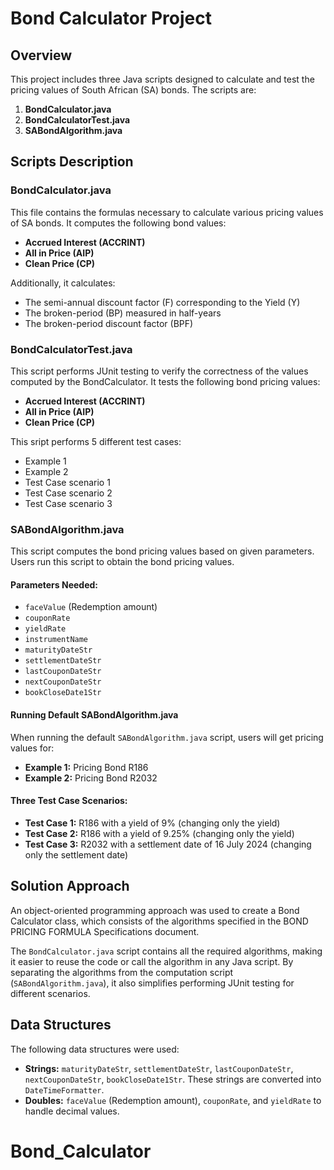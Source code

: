 # Bond Calculator Project

## Overview

This project includes three Java scripts designed to calculate and test the pricing values of South African (SA) bonds. The scripts are:

1. **BondCalculator.java**
2. **BondCalculatorTest.java**
3. **SABondAlgorithm.java**

## Scripts Description

### BondCalculator.java

This file contains the formulas necessary to calculate various pricing values of SA bonds. It computes the following bond values:

- **Accrued Interest (ACCRINT)**
- **All in Price (AIP)**
- **Clean Price (CP)**

Additionally, it calculates:

- The semi-annual discount factor (F) corresponding to the Yield (Y)
- The broken-period (BP) measured in half-years
- The broken-period discount factor (BPF)

### BondCalculatorTest.java

This script performs JUnit testing to verify the correctness of the values computed by the BondCalculator. It tests the following bond pricing values:

- **Accrued Interest (ACCRINT)**
- **All in Price (AIP)**
- **Clean Price (CP)**

This sript performs 5 different test cases:
- Example 1
- Example 2
- Test Case scenario 1 
- Test Case scenario 2
- Test Case scenario 3

### SABondAlgorithm.java

This script computes the bond pricing values based on given parameters. Users run this script to obtain the bond pricing values. 

#### Parameters Needed:
- `faceValue` (Redemption amount)
- `couponRate`
- `yieldRate`
- `instrumentName`
- `maturityDateStr`
- `settlementDateStr`
- `lastCouponDateStr`
- `nextCouponDateStr`
- `bookCloseDate1Str`

#### Running Default SABondAlgorithm.java

When running the default `SABondAlgorithm.java` script, users will get pricing values for:
- **Example 1:** Pricing Bond R186
- **Example 2:** Pricing Bond R2032

#### Three Test Case Scenarios:
- **Test Case 1:** R186 with a yield of 9% (changing only the yield)
- **Test Case 2:** R186 with a yield of 9.25% (changing only the yield)
- **Test Case 3:** R2032 with a settlement date of 16 July 2024 (changing only the settlement date)

## Solution Approach

An object-oriented programming approach was used to create a Bond Calculator class, which consists of the algorithms specified in the BOND PRICING FORMULA Specifications document. 

The `BondCalculator.java` script contains all the required algorithms, making it easier to reuse the code or call the algorithm in any Java script. By separating the algorithms from the computation script (`SABondAlgorithm.java`), it also simplifies performing JUnit testing for different scenarios.

## Data Structures

The following data structures were used:
- **Strings:** `maturityDateStr`, `settlementDateStr`, `lastCouponDateStr`, `nextCouponDateStr`, `bookCloseDate1Str`. These strings are converted into `DateTimeFormatter`.
- **Doubles:** `faceValue` (Redemption amount), `couponRate`, and `yieldRate` to handle decimal values.
# Bond_Calculator
